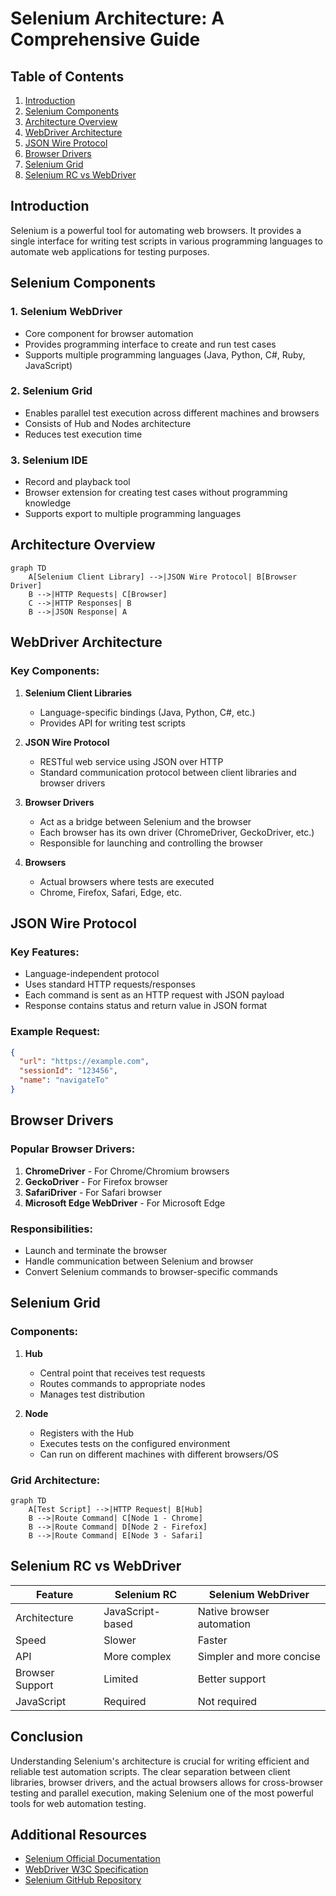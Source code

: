 # Selenium Architecture: A Comprehensive Guide

## Table of Contents
1. [Introduction](#introduction)
2. [Selenium Components](#selenium-components)
3. [Architecture Overview](#architecture-overview)
4. [WebDriver Architecture](#webdriver-architecture)
5. [JSON Wire Protocol](#json-wire-protocol)
6. [Browser Drivers](#browser-drivers)
7. [Selenium Grid](#selenium-grid)
8. [Selenium RC vs WebDriver](#selenium-rc-vs-webdriver)

## Introduction
Selenium is a powerful tool for automating web browsers. It provides a single interface for writing test scripts in various programming languages to automate web applications for testing purposes.

## Selenium Components

### 1. Selenium WebDriver
- Core component for browser automation
- Provides programming interface to create and run test cases
- Supports multiple programming languages (Java, Python, C#, Ruby, JavaScript)

### 2. Selenium Grid
- Enables parallel test execution across different machines and browsers
- Consists of Hub and Nodes architecture
- Reduces test execution time

### 3. Selenium IDE
- Record and playback tool
- Browser extension for creating test cases without programming knowledge
- Supports export to multiple programming languages

## Architecture Overview

```mermaid
graph TD
    A[Selenium Client Library] -->|JSON Wire Protocol| B[Browser Driver]
    B -->|HTTP Requests| C[Browser]
    C -->|HTTP Responses| B
    B -->|JSON Response| A
```

## WebDriver Architecture

### Key Components:
1. **Selenium Client Libraries**
   - Language-specific bindings (Java, Python, C#, etc.)
   - Provides API for writing test scripts

2. **JSON Wire Protocol**
   - RESTful web service using JSON over HTTP
   - Standard communication protocol between client libraries and browser drivers

3. **Browser Drivers**
   - Act as a bridge between Selenium and the browser
   - Each browser has its own driver (ChromeDriver, GeckoDriver, etc.)
   - Responsible for launching and controlling the browser

4. **Browsers**
   - Actual browsers where tests are executed
   - Chrome, Firefox, Safari, Edge, etc.

## JSON Wire Protocol

### Key Features:
- Language-independent protocol
- Uses standard HTTP requests/responses
- Each command is sent as an HTTP request with JSON payload
- Response contains status and return value in JSON format

### Example Request:
```json
{
  "url": "https://example.com",
  "sessionId": "123456",
  "name": "navigateTo"
}
```

## Browser Drivers

### Popular Browser Drivers:
1. **ChromeDriver** - For Chrome/Chromium browsers
2. **GeckoDriver** - For Firefox browser
3. **SafariDriver** - For Safari browser
4. **Microsoft Edge WebDriver** - For Microsoft Edge

### Responsibilities:
- Launch and terminate the browser
- Handle communication between Selenium and browser
- Convert Selenium commands to browser-specific commands

## Selenium Grid

### Components:
1. **Hub**
   - Central point that receives test requests
   - Routes commands to appropriate nodes
   - Manages test distribution

2. **Node**
   - Registers with the Hub
   - Executes tests on the configured environment
   - Can run on different machines with different browsers/OS

### Grid Architecture:
```mermaid
graph TD
    A[Test Script] -->|HTTP Request| B[Hub]
    B -->|Route Command| C[Node 1 - Chrome]
    B -->|Route Command| D[Node 2 - Firefox]
    B -->|Route Command| E[Node 3 - Safari]
```

## Selenium RC vs WebDriver

| Feature         | Selenium RC          | Selenium WebDriver          |
|----------------|---------------------|----------------------------|
| Architecture   | JavaScript-based    | Native browser automation  |
| Speed          | Slower              | Faster                     |
| API            | More complex        | Simpler and more concise   |
| Browser Support| Limited             | Better support             |
| JavaScript     | Required            | Not required               |

## Conclusion
Understanding Selenium's architecture is crucial for writing efficient and reliable test automation scripts. The clear separation between client libraries, browser drivers, and the actual browsers allows for cross-browser testing and parallel execution, making Selenium one of the most powerful tools for web automation testing.

## Additional Resources
- [Selenium Official Documentation](https://www.selenium.dev/documentation/)
- [WebDriver W3C Specification](https://w3c.github.io/webdriver/)
- [Selenium GitHub Repository](https://github.com/SeleniumHQ/selenium)

